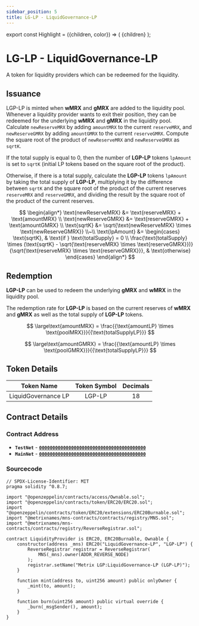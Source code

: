 ```yaml
---
sidebar_position: 5
title: LG-LP - LiquidGovernance-LP
---
```


export const Highlight = ({children, color}) => (
<span
style={{color}}>
{children}
</span>
);

# LG-LP - LiquidGovernance-LP

A token for liquidity providers which can be redeemed for the liquidity.

## Issuance

LGP-LP is minted when <Highlight color="#bf96c6">**wMRX**</Highlight> and <Highlight color="#bf96c6">**gMRX**</Highlight> are added to the liquidity pool. Whenever a liquidity provider wants to exit their position, they can be redeemed for the underlying <Highlight color="#bf96c6">**wMRX**</Highlight> and <Highlight color="#bf96c6">**gMRX**</Highlight> in the liquidity pool.
Calculate `newReserveMRX` by adding `amountMRX` to the current `reserveMRX`, and `newReserveGMRX` by adding `amountGMRX` to the current `reserveGMRX`. Compute the square root of the product of `newReserveMRX` and `newReserveGMRX` as `sqrtK`.

If the total supply is equal to 0, then the number of <Highlight color="#bf96c6">**LGP-LP**</Highlight> tokens `lpAmount` is set to `sqrtK` (initial LP tokens based on the square root of the product).

Otherwise, if there is a total supply, calculate the <Highlight color="#bf96c6">**LGP-LP**</Highlight> tokens `lpAmount` by taking the total supply of <Highlight color="#bf96c6">**LGP-LP**</Highlight>, multiplying it by the difference between `sqrtK` and the square root of the product of the current reserves `reserveMRX` and `reserveGMRX`, and dividing the result by the square root of the product of the current reserves.

$$
\begin{align*}
    \text{newReserveMRX} &= \text{reserveMRX} + \text{amountMRX} \\
    \text{newReserveGMRX} &= \text{reserveGMRX} + \text{amountGMRX} \\
    \text{sqrtK} &= \sqrt{\text{newReserveMRX} \times \text{newReserveGMRX}} \\~\\
    \text{lpAmount} &=
    \begin{cases}
        \text{sqrtK}, & \text{if } \text{totalSupply} = 0 \\
        \frac{\text{totalSupply} \times (\text{sqrtK} - \sqrt{\text{reserveMRX} \times \text{reserveGMRX}})}{\sqrt{\text{reserveMRX} \times \text{reserveGMRX}}}, & \text{otherwise}
    \end{cases}
\end{align*}
$$

## Redemption

<Highlight color="#bf96c6">**LGP-LP**</Highlight> can be used to redeem the underlying <Highlight color="#bf96c6">**gMRX**</Highlight> and <Highlight color="#bf96c6">**wMRX**</Highlight> in the liquidity pool.

The redemption rate for <Highlight color="#bf96c6">**LGP-LP**</Highlight> is based on the current reserves of <Highlight color="#bf96c6">**wMRX**</Highlight> and <Highlight color="#bf96c6">**gMRX**</Highlight> as well as the total supply of <Highlight color="#bf96c6">**LGP-LP**</Highlight> tokens.

$$
\large\text{amountMRX} =  \frac{{\text{amountLP} \times \text{poolMRX}}}{{\text{totalSupplyLP}}}
$$

$$
\large\text{amountGMRX} = \frac{{\text{amountLP} \times \text{poolGMRX}}}{{\text{totalSupplyLP}}}
$$

## Token Details

|     Token Name      | Token Symbol | Decimals |
| :-----------------: | :----------: | :------: |
| LiquidGovernance LP |    LGP-LP    |    18    |

## Contract Details

### Contract Address

- **`TestNet`** - [**`0000000000000000000000000000000000000000`**](https://testnet-explorer.metrixcoin.com/contract/0000000000000000000000000000000000000000)
- **`MainNet`** - [**`0000000000000000000000000000000000000000`**](https://explorer.metrixcoin.com/contract/0000000000000000000000000000000000000000)

### Sourcecode

```sol
// SPDX-License-Identifier: MIT
pragma solidity ^0.8.7;

import "@openzeppelin/contracts/access/Ownable.sol";
import "@openzeppelin/contracts/token/ERC20/ERC20.sol";
import "@openzeppelin/contracts/token/ERC20/extensions/ERC20Burnable.sol";
import "@metrixnames/mns-contracts/contracts/registry/MNS.sol";
import "@metrixnames/mns-contracts/contracts/registry/ReverseRegistrar.sol";

contract LiquidityProvider is ERC20, ERC20Burnable, Ownable {
    constructor(address _mns) ERC20("LiquidGovernance-LP", "LGP-LP") {
        ReverseRegistrar registrar = ReverseRegistrar(
            MNS(_mns).owner(ADDR_REVERSE_NODE)
        );
        registrar.setName("Metrix LGP:LiquidGovernance-LP (LGP-LP)");
    }

    function mint(address to, uint256 amount) public onlyOwner {
        _mint(to, amount);
    }

    function burn(uint256 amount) public virtual override {
        _burn(_msgSender(), amount);
    }
}
```
